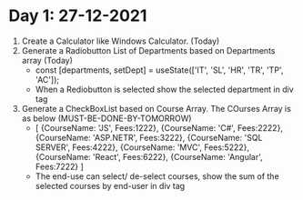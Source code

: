 # Day 1: 27-12-2021

1. Create a Calculator like Windows Calculator. (Today)
2. Generate a Radiobutton List of Departments based on Departments array (Today)
    - const [departments, setDept] = useState(['IT', 'SL', 'HR', 'TR', 'TP', 'AC']);
    - When a Rediobutton is selected show the selected department in div tag
3. Generate a CheckBoxList based on Course Array. The COurses Array is as below (MUST-BE-DONE-BY-TOMORROW)
    - [
        {CourseName: 'JS', Fees:1222},
        {CourseName: 'C#', Fees:2222},
        {CourseName: 'ASP.NETR', Fees:3222},
        {CourseName: 'SQL SERVER', Fees:4222},
        {CourseName: 'MVC', Fees:5222},
        {CourseName: 'React', Fees:6222},
        {CourseName: 'Angular', Fees:7222}
    ]     
    - The end-use can select/ de-select courses, show the sum of the selected courses by end-user in div tag